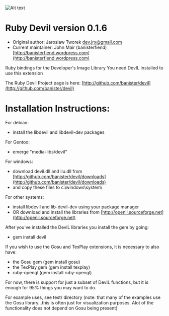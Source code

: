 ![Alt text](http://dl.getdropbox.com/u/239375/DevIL.png)

Ruby Devil version 0.1.6
========================

* Original author: Jaroslaw Tworek <dev.jrx@gmail.com>
* Current maintainer: John Mair (banisterfiend) [http://banisterfiend.wordpress.com](http://banisterfiend.wordpress.com)

Ruby bindings for the Developer's Image Library
You need DevIL installed to use this extension

The Ruby Devil Project page is here: [http://github.com/banister/devil](http://github.com/banister/devil)


Installation Instructions:
==========================

For debian:

* install the libdevil and libdevil-dev packages

For Gentoo:

* emerge "media-libs/devil"

For windows:

* download devil.dll and ilu.dll from [http://github.com/banister/devil/downloads](http://github.com/banister/devil/downloads)
* and copy these files to c:\windows\system\

For other systems:

* install libdevil and lib-devil-dev using your package manager
* OR download and install the libraries from [http://openil.sourceforge.net](http://openil.sourceforge.net)

After you've installed the DevIL libraries you install the gem by going:

* gem install devil

If you wish to use the Gosu and TexPlay extensions, it is necessary to also have:

* the Gosu gem (gem install gosu)
* the TexPlay gem (gem install texplay)
* ruby-opengl (gem install ruby-opengl)

For now, there is support for just a subset of DevIL functions, but it is enough
for 95% things you may want to do.

For example uses, see test/ directory
(note: that many of the examples use the Gosu library...this is often just for visualization purposes. Alot of the functionality does not depend on Gosu being present)
